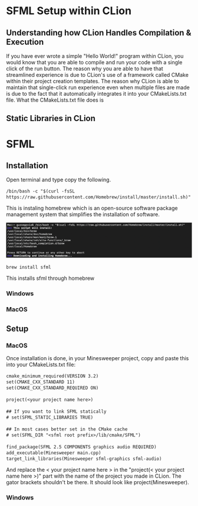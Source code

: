  # SFML Setup within CLion

## Understanding how CLion Handles Compilation & Execution

If you have ever wrote a simple "Hello World!" program within CLion, you would know that you are able to compile and run your code with a single click of the run button. The reason why you are able to have that streamlined experience is due to CLion's use of a framework called CMake within their project creation templates. The reason why CLion is able to maintain that single-click run experience even when multiple files are made is due to the fact that it automatically integrates it into your CMakeLists.txt file. What the CMakeLists.txt file does is 

## Static Libraries in CLion


# SFML




## Installation
Open terminal and type copy the following.
```
/bin/bash -c "$(curl -fsSL https://raw.githubusercontent.com/Homebrew/install/master/install.sh)"
```
This is instaling homebrew which is an open-source software package management system that simplifies the installation of software.

![](images/brew.png)

```
brew install sfml
```
This installs sfml through homebrew

### Windows



### MacOS


## Setup

### MacOS
Once installation is done, in your Minesweeper project, copy and paste this into your CMakeLists.txt file:
```
cmake_minimum_required(VERSION 3.2)
set(CMAKE_CXX_STANDARD 11)
set(CMAKE_CXX_STANDARD_REQUIRED ON)

project(<your project name here>)

## If you want to link SFML statically
# set(SFML_STATIC_LIBRARIES TRUE)

## In most cases better set in the CMake cache
# set(SFML_DIR "<sfml root prefix>/lib/cmake/SFML")

find_package(SFML 2.5 COMPONENTS graphics audio REQUIRED)
add_executable(Minesweeper main.cpp)
target_link_libraries(Minesweeper sfml-graphics sfml-audio)
```

And replace the < your project name here > in  the "project(< your project name here >)" part with the name of the project you made in CLion. The gator brackets shouldn't be there. It should look like project(Minesweeper).

### Windows






